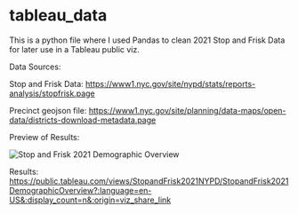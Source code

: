 # tableau_data
 
This is a python file where I used Pandas to clean 2021 Stop and Frisk Data for later use in a Tableau public viz. 

Data Sources: 

Stop and Frisk Data: https://www1.nyc.gov/site/nypd/stats/reports-analysis/stopfrisk.page

Precinct geojson file: 
https://www1.nyc.gov/site/planning/data-maps/open-data/districts-download-metadata.page

Preview of Results: 

![Stop and Frisk 2021 Demographic Overview](https://user-images.githubusercontent.com/8728172/188320299-5c186a6c-cf09-4d11-bbae-af502b58e4c9.png)




Results: https://public.tableau.com/views/StopandFrisk2021NYPD/StopandFrisk2021DemographicOverview?:language=en-US&:display_count=n&:origin=viz_share_link
